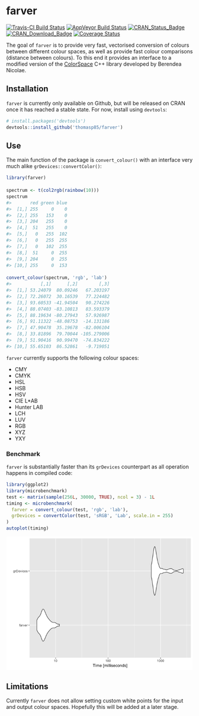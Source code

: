 
<!-- README.md is generated from README.Rmd. Please edit that file -->
farver
======

[![Travis-CI Build Status](https://travis-ci.org/thomasp85/farver.svg?branch=master)](https://travis-ci.org/thomasp85/farver) [![AppVeyor Build Status](https://ci.appveyor.com/api/projects/status/github/thomasp85/farver?branch=master&svg=true)](https://ci.appveyor.com/project/thomasp85/farver) [![CRAN\_Status\_Badge](http://www.r-pkg.org/badges/version-ago/farver)](http://cran.r-project.org/package=farver) [![CRAN\_Download\_Badge](http://cranlogs.r-pkg.org/badges/grand-total/farver)](http://cran.r-project.org/package=farver) [![Coverage Status](https://img.shields.io/codecov/c/github/thomasp85/farver/master.svg)](https://codecov.io/github/thomasp85/farver?branch=master)

The goal of `farver` is to provide very fast, vectorised conversion of colours between different colour spaces, as well as provide fast colour comparisons (distance between colours). To this end it provides an interface to a modified version of the [ColorSpace](https://github.com/berendeanicolae/ColorSpace) C++ library developed by Berendea Nicolae.

Installation
------------

`farver` is currently only available on Github, but will be released on CRAN once it has reached a stable state. For now, install using `devtools`:

``` r
# install.packages('devtools')
devtools::install_github('thomasp85/farver')
```

Use
---

The main function of the package is `convert_colour()` with an interface very much alike `grDevices::convertColor()`:

``` r
library(farver)

spectrum <- t(col2rgb(rainbow(10)))
spectrum
#>       red green blue
#>  [1,] 255     0    0
#>  [2,] 255   153    0
#>  [3,] 204   255    0
#>  [4,]  51   255    0
#>  [5,]   0   255  102
#>  [6,]   0   255  255
#>  [7,]   0   102  255
#>  [8,]  51     0  255
#>  [9,] 204     0  255
#> [10,] 255     0  153

convert_colour(spectrum, 'rgb', 'lab')
#>           [,1]      [,2]        [,3]
#>  [1,] 53.24079  80.09246   67.203197
#>  [2,] 72.26072  30.16539   77.224482
#>  [3,] 93.60533 -41.94504   90.274226
#>  [4,] 88.07403 -83.10813   83.593379
#>  [5,] 88.19634 -80.27943   57.926987
#>  [6,] 91.11322 -48.08753  -14.131186
#>  [7,] 47.90478  35.19678  -82.006104
#>  [8,] 33.81896  79.70044 -105.279006
#>  [9,] 51.90416  90.99470  -74.834222
#> [10,] 55.65103  86.52861   -9.719051
```

`farver` currently supports the following colour spaces:

-   CMY
-   CMYK
-   HSL
-   HSB
-   HSV
-   CIE L\*AB
-   Hunter LAB
-   LCH
-   LUV
-   RGB
-   XYZ
-   YXY

### Benchmark

`farver` is substantially faster than its `grDevices` counterpart as all operation happens in compiled code:

``` r
library(ggplot2)
library(microbenchmark)
test <- matrix(sample(256L, 30000, TRUE), ncol = 3) - 1L
timing <- microbenchmark(
  farver = convert_colour(test, 'rgb', 'lab'),
  grDevices = convertColor(test, 'sRGB', 'Lab', scale.in = 255)
)
autoplot(timing)
```

![](man/figures/README-unnamed-chunk-4-1.png)

Limitations
-----------

Currently `farver` does not allow setting custom white points for the input and output colour spaces. Hopefully this will be added at a later stage.
